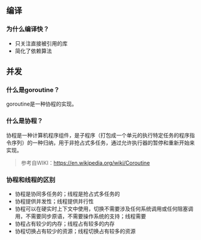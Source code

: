 ## 编译

### 为什么编译快？

+ 只关注直接被引用的库
+ 简化了依赖算法

## 并发

### 什么是goroutine？

goroutine是一种协程的实现。

### 什么是协程？

协程是一种计算机程序组件，是子程序（打包成一个单元的执行特定任务的程序指令序列）的一种归纳，用于非抢占式多任务，通过允许执行器的暂停和重新开始来实现。

> 参考自WIKI：https://en.wikipedia.org/wiki/Coroutine

### 协程和线程的区别

+ 协程是协同多任务的；线程是抢占式多任务的
+ 协程提供并发性；线程提供并行性
+ 协程可以在硬实时上下文中使用，切换不需要涉及任何系统调用或任何阻塞调用，不需要同步原语，不需要操作系统的支持；线程需要
+ 协程占有较少的内存；线程占有较多的内存
+ 协程切换占有较少的资源；线程切换占有较多的资源